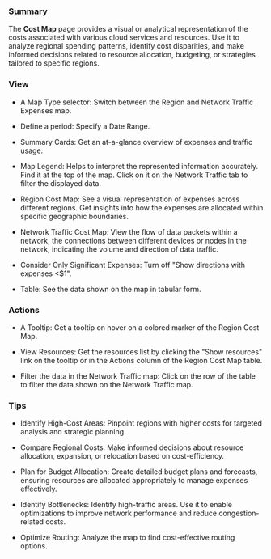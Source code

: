 ### **Summary**

The **Cost Map** page provides a visual or analytical representation of the costs associated with various cloud services and resources. Use it to analyze regional spending patterns, identify cost disparities, and make informed decisions related to resource allocation, budgeting, or strategies tailored to specific regions.

### **View**

- A Map Type selector: Switch between the Region and Network Traffic Expenses map.

- Define a period: Specify a Date Range.

- Summary Cards: Get an at-a-glance overview of expenses and traffic usage.

- Map Legend: Helps to interpret the represented information accurately. Find it at the top of the map. Click on it on the Network Traffic tab to filter the displayed data.

- Region Cost Map: See a visual representation of expenses across different regions. Get insights into how the expenses are allocated within specific geographic boundaries.

- Network Traffic Cost Map: View the flow of data packets within a network, the connections between different devices or nodes in the network, indicating the volume and direction of data traffic. 

- Consider Only Significant Expenses: Turn off "Show directions with expenses <$1".

- Table: See the data shown on the map in tabular form. 

### **Actions**

- A Tooltip: Get a tooltip on hover on a colored marker of the Region Cost Map.

- View Resources: Get the resources list by clicking the "Show resources" link on the tooltip or in the Actions column of the Region Cost Map table.

- Filter the data in the Network Traffic map: Click on the row of the table to filter the data shown on the Network Traffic map.

### **Tips**

- Identify High-Cost Areas: Pinpoint regions with higher costs for targeted analysis and strategic planning.

- Compare Regional Costs: Make informed decisions about resource allocation, expansion, or relocation based on cost-efficiency.

- Plan for Budget Allocation: Create detailed budget plans and forecasts, ensuring resources are allocated appropriately to manage expenses effectively.

- Identify Bottlenecks: Identify high-traffic areas. Use it to enable optimizations to improve network performance and reduce congestion-related costs.

- Optimize Routing: Analyze the map to find cost-effective routing options.
